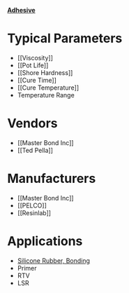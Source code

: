 [**Adhesive**](https://en.wikipedia.org/wiki/Adhesive)

# Typical Parameters
* [[Viscosity]]
* [[Pot Life]]
* [[Shore Hardness]]
* [[Cure Time]]
* [[Cure Temperature]]
* Temperature Range

# Vendors
* [[Master Bond Inc]]
* [[Ted Pella]]

# Manufacturers
* [[Master Bond Inc]]
* [[PELCO]]
* [[Resinlab]]

# Applications
* [Silicone Rubber, Bonding](http://www.rubbernews.com/article/20020520/ISSUE/305209977/adhesive-offers-instant-bonding-of-silicone-rubber)
 * Primer
 * RTV
 * LSR
